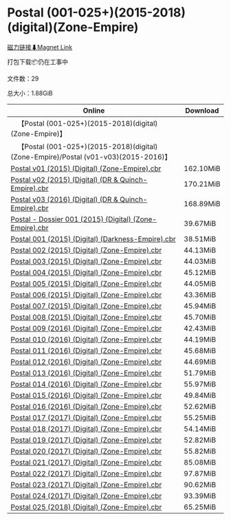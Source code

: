 # Postal (001-025+)(2015-2018)(digital)(Zone-Empire)

[磁力链接⬇Magnet Link](magnet:?xt=urn:btih:a7003c8a2a541a3df7449467b7532dce9d7b21c8&dn=Postal%20%28001-025%2B%29%282015-2018%29%28digital%29%28Zone-Empire%29)

打包下载📦仍在工事中

文件数：29

总大小：1.88GiB

Online | Download
--- | ---
&emsp;【Postal (001-025+)(2015-2018)(digital)(Zone-Empire)】 | 
&emsp;【Postal (001-025+)(2015-2018)(digital)(Zone-Empire)/Postal (v01-v03)(2015-2016)】 | 
[Postal v01 (2015) (Digital) (Zone-Empire).cbr](https://github.com/alicewish/markdown/blob/master/comic/Postal-v01-2015-Digital-Zone-Empire-cbr.md) | 162.10MiB
[Postal v02 (2015) (Digital) (DR & Quinch-Empire).cbr](https://github.com/alicewish/markdown/blob/master/comic/Postal-v02-2015-Digital-DR-Quinch-Empire-cbr.md) | 170.21MiB
[Postal v03 (2016) (Digital) (DR & Quinch-Empire).cbr](https://github.com/alicewish/markdown/blob/master/comic/Postal-v03-2016-Digital-DR-Quinch-Empire-cbr.md) | 168.89MiB
[Postal - Dossier 001 (2015) (Digital) (Zone-Empire).cbr](https://github.com/alicewish/markdown/blob/master/comic/Postal-Dossier-001-2015-Digital-Zone-Empire-cbr.md) | 39.67MiB
[Postal 001 (2015) (Digital) (Darkness-Empire).cbr](https://github.com/alicewish/markdown/blob/master/comic/Postal-001-2015-Digital-Darkness-Empire-cbr.md) | 38.51MiB
[Postal 002 (2015) (Digital) (Zone-Empire).cbr](https://github.com/alicewish/markdown/blob/master/comic/Postal-002-2015-Digital-Zone-Empire-cbr.md) | 44.13MiB
[Postal 003 (2015) (Digital) (Zone-Empire).cbr](https://github.com/alicewish/markdown/blob/master/comic/Postal-003-2015-Digital-Zone-Empire-cbr.md) | 44.03MiB
[Postal 004 (2015) (Digital) (Zone-Empire).cbr](https://github.com/alicewish/markdown/blob/master/comic/Postal-004-2015-Digital-Zone-Empire-cbr.md) | 45.12MiB
[Postal 005 (2015) (Digital) (Zone-Empire).cbr](https://github.com/alicewish/markdown/blob/master/comic/Postal-005-2015-Digital-Zone-Empire-cbr.md) | 44.05MiB
[Postal 006 (2015) (Digital) (Zone-Empire).cbr](https://github.com/alicewish/markdown/blob/master/comic/Postal-006-2015-Digital-Zone-Empire-cbr.md) | 43.36MiB
[Postal 007 (2015) (Digital) (Zone-Empire).cbr](https://github.com/alicewish/markdown/blob/master/comic/Postal-007-2015-Digital-Zone-Empire-cbr.md) | 45.94MiB
[Postal 008 (2015) (Digital) (Zone-Empire).cbr](https://github.com/alicewish/markdown/blob/master/comic/Postal-008-2015-Digital-Zone-Empire-cbr.md) | 45.70MiB
[Postal 009 (2016) (Digital) (Zone-Empire).cbr](https://github.com/alicewish/markdown/blob/master/comic/Postal-009-2016-Digital-Zone-Empire-cbr.md) | 42.43MiB
[Postal 010 (2016) (Digital) (Zone-Empire).cbr](https://github.com/alicewish/markdown/blob/master/comic/Postal-010-2016-Digital-Zone-Empire-cbr.md) | 44.19MiB
[Postal 011 (2016) (Digital) (Zone-Empire).cbr](https://github.com/alicewish/markdown/blob/master/comic/Postal-011-2016-Digital-Zone-Empire-cbr.md) | 45.68MiB
[Postal 012 (2016) (Digital) (Zone-Empire).cbr](https://github.com/alicewish/markdown/blob/master/comic/Postal-012-2016-Digital-Zone-Empire-cbr.md) | 44.69MiB
[Postal 013 (2016) (Digital) (Zone-Empire).cbr](https://github.com/alicewish/markdown/blob/master/comic/Postal-013-2016-Digital-Zone-Empire-cbr.md) | 51.79MiB
[Postal 014 (2016) (Digital) (Zone-Empire).cbr](https://github.com/alicewish/markdown/blob/master/comic/Postal-014-2016-Digital-Zone-Empire-cbr.md) | 55.97MiB
[Postal 015 (2016) (Digital) (Zone-Empire).cbr](https://github.com/alicewish/markdown/blob/master/comic/Postal-015-2016-Digital-Zone-Empire-cbr.md) | 49.84MiB
[Postal 016 (2016) (Digital) (Zone-Empire).cbr](https://github.com/alicewish/markdown/blob/master/comic/Postal-016-2016-Digital-Zone-Empire-cbr.md) | 52.62MiB
[Postal 017 (2017) (Digital) (Zone-Empire).cbr](https://github.com/alicewish/markdown/blob/master/comic/Postal-017-2017-Digital-Zone-Empire-cbr.md) | 55.25MiB
[Postal 018 (2017) (Digital) (Zone-Empire).cbr](https://github.com/alicewish/markdown/blob/master/comic/Postal-018-2017-Digital-Zone-Empire-cbr.md) | 54.14MiB
[Postal 019 (2017) (Digital) (Zone-Empire).cbr](https://github.com/alicewish/markdown/blob/master/comic/Postal-019-2017-Digital-Zone-Empire-cbr.md) | 52.82MiB
[Postal 020 (2017) (Digital) (Zone-Empire).cbr](https://github.com/alicewish/markdown/blob/master/comic/Postal-020-2017-Digital-Zone-Empire-cbr.md) | 55.82MiB
[Postal 021 (2017) (Digital) (Zone-Empire).cbr](https://github.com/alicewish/markdown/blob/master/comic/Postal-021-2017-Digital-Zone-Empire-cbr.md) | 85.08MiB
[Postal 022 (2017) (Digital) (Zone-Empire).cbr](https://github.com/alicewish/markdown/blob/master/comic/Postal-022-2017-Digital-Zone-Empire-cbr.md) | 97.87MiB
[Postal 023 (2017) (Digital) (Zone-Empire).cbr](https://github.com/alicewish/markdown/blob/master/comic/Postal-023-2017-Digital-Zone-Empire-cbr.md) | 90.62MiB
[Postal 024 (2017) (Digital) (Zone-Empire).cbr](https://github.com/alicewish/markdown/blob/master/comic/Postal-024-2017-Digital-Zone-Empire-cbr.md) | 93.39MiB
[Postal 025 (2018) (Digital) (Zone-Empire).cbr](https://github.com/alicewish/markdown/blob/master/comic/Postal-025-2018-Digital-Zone-Empire-cbr.md) | 65.25MiB